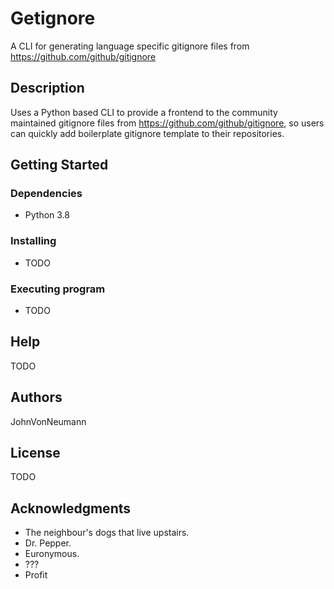 # Getignore

A CLI for generating language specific gitignore files from https://github.com/github/gitignore 

## Description

Uses a Python based CLI to provide a frontend to the community maintained gitignore files from https://github.com/github/gitignore,
so users can quickly add boilerplate gitignore template to their repositories.

## Getting Started

### Dependencies

* Python 3.8

### Installing

* TODO

### Executing program

* TODO

## Help

TODO

## Authors

JohnVonNeumann

## License

TODO

## Acknowledgments

* The neighbour's dogs that live upstairs.
* Dr. Pepper.
* Euronymous.
* ???
* Profit